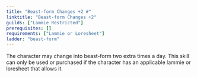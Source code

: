```yaml
---
title: "Beast-form Changes +2 #"
linktitle: "Beast-form Changes +2"
guilds: ["Lammie Restricted"]
prerequisites: []
requirements: ["Lammie or Loresheet"]
ladder: "beast-form"
---
```

The character may change into beast-form two extra times a day. This skill can only be used or purchased if the character has an applicable lammie or loresheet that allows it.